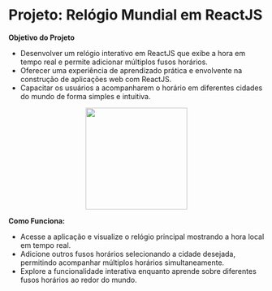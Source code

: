 
# Projeto: Relógio Mundial em ReactJS

**Objetivo do Projeto**
- Desenvolver um relógio interativo em ReactJS que exibe a hora em tempo real e permite adicionar múltiplos fusos horários.
- Oferecer uma experiência de aprendizado prática e envolvente na construção de aplicações web com ReactJS.
- Capacitar os usuários a acompanharem o horário em diferentes cidades do mundo de forma simples e intuitiva.

<div align="center">
<img src="https://github.com/Saraiva97/Rel-gio-mundial/assets/93497276/8c917596-aa08-4896-853f-b2b83565ca2d" style="width:200px"/>
</div>

**Como Funciona:**
- Acesse a aplicação e visualize o relógio principal mostrando a hora local em tempo real.
- Adicione outros fusos horários selecionando a cidade desejada, permitindo acompanhar múltiplos horários simultaneamente.
- Explore a funcionalidade interativa enquanto aprende sobre diferentes fusos horários ao redor do mundo.

  
